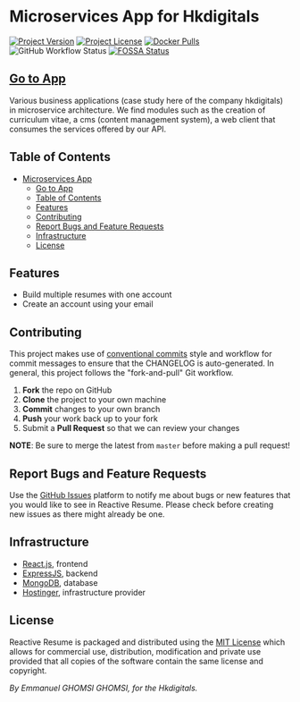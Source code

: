 # Microservices App for Hkdigitals

[![Project Version](https://img.shields.io/github/package-json/v/Emmanuel-Ghomsi/microservices-hkdigitals?style=flat-square)](https://github.com/Emmanuel-Ghomsi/microservices-hkdigitals/releases)
[![Project License](https://img.shields.io/github/license/Emmanuel-Ghomsi/microservices-hkdigitals?style=flat-square)](https://github.com/Emmanuel-Ghomsi/microservices-hkdigitals/blob/main/LICENSE)
[![Docker Pulls](https://img.shields.io/docker/pulls/Emmanuel-Ghomsi/microservices-hkdigitals?style=flat-square)](https://hub.docker.com/r/Emmanuel-Ghomsi/microservices-hkdigitals)
![GitHub Workflow Status](https://img.shields.io/github/workflow/status/Emmanuel-Ghomsi/microservices-hkdigitals/Build%20and%20Push%20Docker%20Image?label=docker%20build&style=flat-square)
[![FOSSA Status](https://app.fossa.com/api/projects/git%2Bgithub.com%2FAmruthPillai%2FReactive-Resume.svg?type=shield)](https://app.fossa.com/projects/git%2Bgithub.com%2FAmruthPillai%2FReactive-Resume?ref=badge_shield)

## [Go to App](https://hkdigitals.com)

Various business applications (case study here of the company hkdigitals) in microservice architecture.
We find modules such as the creation of curriculum vitae, a cms (content management system), a web client that consumes the services offered by our API.

## Table of Contents

- [Microservices App](#microservices-app)
  - [Go to App](https://hkdigitals.com)
  - [Table of Contents](#table-of-contents)
  - [Features](#features)
  - [Contributing](#contributing)
  - [Report Bugs and Feature Requests](#report-bugs-and-feature-requests)
  - [Infrastructure](#infrastructure)
  - [License](#license)

## Features

- Build multiple resumes with one account
- Create an account using your email

## Contributing

This project makes use of [conventional commits](https://www.conventionalcommits.org/en/v1.0.0/) style and workflow for commit messages to ensure that the CHANGELOG is auto-generated. In general, this project follows the "fork-and-pull" Git workflow.

1. **Fork** the repo on GitHub
2. **Clone** the project to your own machine
3. **Commit** changes to your own branch
4. **Push** your work back up to your fork
5. Submit a **Pull Request** so that we can review your changes

**NOTE**: Be sure to merge the latest from `master` before making a pull request!

## Report Bugs and Feature Requests

Use the [GitHub Issues](https://github.com/Emmanuel-Ghomsi/microservices-hkdigitals/issues/new/choose) platform to notify me about bugs or new features that you would like to see in Reactive Resume. Please check before creating new issues as there might already be one.

## Infrastructure

- [React.js](https://fr.reactjs.org/), frontend
- [ExpressJS](https://expressjs.com/), backend
- [MongoDB](https://mongodb.com/), database
- [Hostinger](https://www.hostinger.fr/), infrastructure provider

## License

Reactive Resume is packaged and distributed using the [MIT License](https://choosealicense.com/licenses/mit/) which allows for commercial use, distribution, modification and private use provided that all copies of the software contain the same license and copyright.

_By Emmanuel GHOMSI GHOMSI, for the Hkdigitals._
